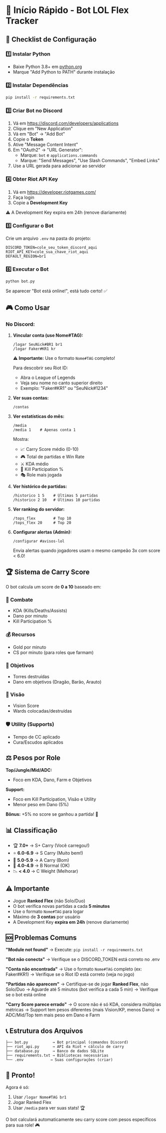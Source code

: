 # 🚀 Início Rápido - Bot LOL Flex Tracker

## 📝 Checklist de Configuração

### 1️⃣ Instalar Python
- Baixe Python 3.8+ em [python.org](https://www.python.org/)
- Marque "Add Python to PATH" durante instalação

### 2️⃣ Instalar Dependências
```bash
pip install -r requirements.txt
```

### 3️⃣ Criar Bot no Discord
1. Vá em https://discord.com/developers/applications
2. Clique em "New Application"
3. Vá em "Bot" → "Add Bot"
4. Copie o **Token**
5. Ative "Message Content Intent"
6. Em "OAuth2" → "URL Generator":
   - Marque: `bot` e `applications.commands`
   - Marque: "Send Messages", "Use Slash Commands", "Embed Links"
7. Use a URL gerada para adicionar ao servidor

### 4️⃣ Obter Riot API Key
1. Vá em https://developer.riotgames.com/
2. Faça login
3. Copie a **Development Key**

⚠️ A Development Key expira em 24h (renove diariamente)

### 5️⃣ Configurar o Bot
Crie um arquivo `.env` na pasta do projeto:

```env
DISCORD_TOKEN=cole_seu_token_discord_aqui
RIOT_API_KEY=cole_sua_chave_riot_aqui
DEFAULT_REGION=br1
```

### 6️⃣ Executar o Bot
```bash
python bot.py
```

Se aparecer "Bot está online!", está tudo certo! ✅

## 🎮 Como Usar

### No Discord:

1. **Vincular conta (use Nome#TAG):**
   ```
   /logar SeuNick#BR1 br1
   /logar Faker#KR1 kr
   ```
   
   ⚠️ **Importante:** Use o formato `Nome#TAG` completo!
   
   Para descobrir seu Riot ID:
   - Abra o League of Legends
   - Veja seu nome no canto superior direito
   - Exemplo: "Faker#KR1" ou "SeuNick#1234"

2. **Ver suas contas:**
   ```
   /contas
   ```

3. **Ver estatísticas do mês:**
   ```
   /media
   /media 1    # Apenas conta 1
   ```
   
   Mostra:
   - 📈 Carry Score médio (0-10)
   - 🎮 Total de partidas e Win Rate
   - ⚔️ KDA médio
   - 🎯 Kill Participation %
   - 🎭 Role mais jogada

4. **Ver histórico de partidas:**
   ```
   /historico 1 5    # Últimas 5 partidas
   /historico 2 10   # Últimas 10 partidas
   ```

5. **Ver ranking do servidor:**
   ```
   /tops_flex        # Top 10
   /tops_flex 20     # Top 20
   ```

6. **Configurar alertas (Admin):**
   ```
   /configurar #avisos-lol
   ```
   
   Envia alertas quando jogadores usam o mesmo campeão 3x com score < 6.0!

## 🏆 Sistema de Carry Score

O bot calcula um score de **0 a 10** baseado em:

### 🥊 Combate
- KDA (Kills/Deaths/Assists)
- Dano por minuto
- Kill Participation %

### 💰 Recursos
- Gold por minuto
- CS por minuto (para roles que farmam)

### 🎯 Objetivos
- Torres destruídas
- Dano em objetivos (Dragão, Barão, Arauto)

### 👀 Visão
- Vision Score
- Wards colocadas/destruídas

### 🛡️ Utility (Supports)
- Tempo de CC aplicado
- Cura/Escudos aplicados

## ⚖️ Pesos por Role

**Top/Jungle/Mid/ADC:**
- Foco em KDA, Dano, Farm e Objetivos

**Support:**
- Foco em Kill Participation, Visão e Utility
- Menor peso em Dano (5%)

**Bônus:** +5% no score se ganhou a partida! 🎁

## 📊 Classificação

- 🏆 **7.0+** → S+ Carry (Você carregou!)
- ⭐ **6.0-6.9** → S Carry (Muito bem!)
- 💎 **5.0-5.9** → A Carry (Bom)
- 🥈 **4.0-4.9** → B Normal (OK)
- 📉 **< 4.0** → C Weight (Melhorar)

## ⚠️ Importante

- Jogue **Ranked Flex** (não Solo/Duo)
- O bot verifica novas partidas a cada **5 minutos**
- Use o formato `Nome#TAG` para logar
- Máximo de **3 contas** por usuário
- A Development Key **expira em 24h** (renove diariamente)

## 🆘 Problemas Comuns

**"Module not found"**
→ Execute: `pip install -r requirements.txt`

**"Bot não conecta"**
→ Verifique se o DISCORD_TOKEN está correto no .env

**"Conta não encontrada"**
→ Use o formato `Nome#TAG` completo (ex: Faker#KR1)
→ Verifique se o Riot ID está correto (veja no jogo)

**"Partidas não aparecem"**
→ Certifique-se de jogar **Ranked Flex**, não Solo/Duo
→ Aguarde até 5 minutos (bot verifica a cada 5 min)
→ Verifique se o bot está online

**"Carry Score parece errado"**
→ O score não é só KDA, considera múltiplas métricas
→ Support tem pesos diferentes (mais Vision/KP, menos Dano)
→ ADC/Mid/Top tem mais peso em Dano e Farm

## 📞 Estrutura dos Arquivos

```
├── bot.py           → Bot principal (comandos Discord)
├── riot_api.py      → API da Riot + cálculo de carry
├── database.py      → Banco de dados SQLite
├── requirements.txt → Bibliotecas necessárias
└── .env            → Suas configurações (criar)
```

## 🎯 Pronto!

Agora é só:
1. Usar `/logar Nome#TAG br1`
2. Jogar Ranked Flex
3. Usar `/media` para ver suas stats! 🏆

O bot calculará automaticamente seu carry score com pesos específicos para sua role! 🎮
